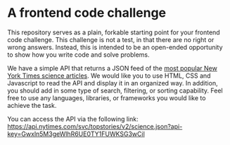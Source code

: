 # A frontend code challenge

This repository serves as a plain, forkable starting point for your frontend code challenge. This challenge is not a test, in that there are no right or wrong answers. Instead, this is intended to be an open-ended opportunity to show how you write code and solve problems.

We have a simple API that returns a JSON feed of the [most popular New York Times science articles](https://api.nytimes.com/svc/topstories/v2/science.json?api-key=Gwxln5M3geWlhR6UE0TY1FUWKSG3wCil). We would like you to use HTML, CSS and Javascript to read the API and display it in an organized way. In addition, you should add in some type of search, filtering, or sorting capability. Feel free to use any languages, libraries, or frameworks you would like to achieve the task.

You can access the API via the following link:  
https://api.nytimes.com/svc/topstories/v2/science.json?api-key=Gwxln5M3geWlhR6UE0TY1FUWKSG3wCil
